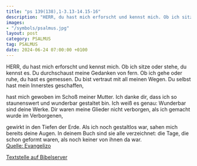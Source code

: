 ```yaml
---
title: "ps 139(138),1-3.13-14.15-16"
description: "HERR, du hast mich erforscht und kennst mich. Ob ich sitze oder stehe, du kennst es. Du durchschaust meine Gedanken von fern. Ob ich gehe oder ruhe, du hast es gemessen.  Du bist vertraut mit all meinen Wegen. Du selbst hast mein Innerstes geschaffen,   hast mich gewoben im Sch...."
images:
- "/symbols/psalmus.jpg"
layout: post
category: PSALMUS
tag: PSALMUS
date: 2024-06-24 07:00:00 +0100
---
```

HERR, du hast mich erforscht und kennst mich. Ob ich sitze oder stehe, du kennst es.
Du durchschaust meine Gedanken von fern.
Ob ich gehe oder ruhe, du hast es gemessen. 
Du bist vertraut mit all meinen Wegen.
Du selbst hast mein Innerstes geschaffen, 

hast mich gewoben im Schoß meiner Mutter.<!--more-->
Ich danke dir, dass ich so staunenswert und wunderbar gestaltet bin. 
Ich weiß es genau: Wunderbar sind deine Werke.
Dir waren meine Glieder nicht verborgen, als ich gemacht wurde im Verborgenen, 

gewirkt in den Tiefen der Erde.
Als ich noch gestaltlos war, sahen mich bereits deine Augen. In deinem Buch sind sie alle verzeichnet: 
die Tage, die schon geformt waren, als noch keiner von ihnen da war.<br>
[Quelle: Evangelizo](https://evangeliumtagfuertag.org/DE/gospel)

[Textstelle auf Bibelserver](https://www.bibleserver.com/EU/ps139(138),1-3.13-14.15-16)
